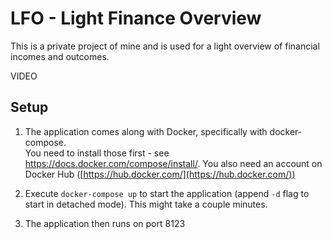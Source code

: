 # LFO - Light Finance Overview
This is a private project of mine and is used for a light overview of financial incomes and outcomes.

VIDEO

## Setup

1. The application comes along with Docker, specifically with docker-compose.\
You need to install those first -
see https://docs.docker.com/compose/install/. You also need an account on Docker Hub ([https://hub.docker.com/](https://hub.docker.com/))

2. Execute `docker-compose up` to start the application (append `-d` flag to start in detached mode). This might take a couple minutes.

3. The application then runs on port 8123